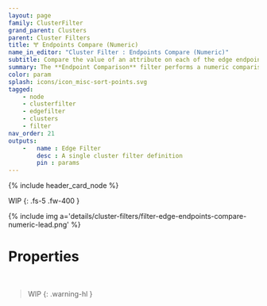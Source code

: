 ```yaml
---
layout: page
family: ClusterFilter
grand_parent: Clusters
parent: Cluster Filters
title: 🝖 Endpoints Compare (Numeric)
name_in_editor: "Cluster Filter : Endpoints Compare (Numeric)"
subtitle: Compare the value of an attribute on each of the edge endpoint.
summary: The **Endpoint Comparison** filter performs a numeric comparison of the values of an attribute on each endpoint, against each other.
color: param
splash: icons/icon_misc-sort-points.svg
tagged: 
    - node
    - clusterfilter
    - edgefilter
    - clusters
    - filter
nav_order: 21
outputs:
    -   name : Edge Filter
        desc : A single cluster filter definition
        pin : params
---
```


{% include header_card_node %}

WIP
{: .fs-5 .fw-400 } 

{% include img a='details/cluster-filters/filter-edge-endpoints-compare-numeric-lead.png' %}

# Properties
<br>

> WIP
{: .warning-hl }